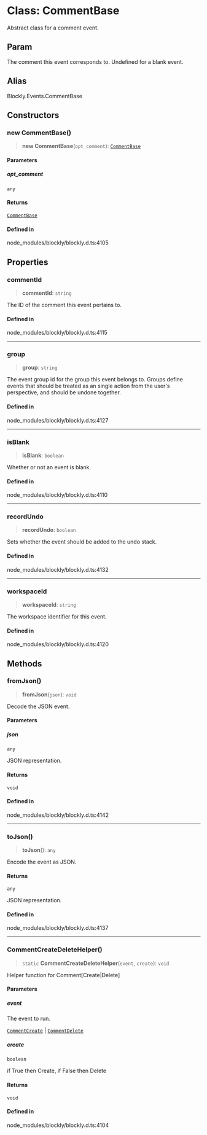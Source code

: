 # Class: CommentBase

Abstract class for a comment event.

## Param

The comment this event
corresponds to. Undefined for a blank event.

## Alias

Blockly.Events.CommentBase

## Constructors

### new CommentBase()

> **new CommentBase**(`opt_comment`): [`CommentBase`](CommentBase.md)

#### Parameters

##### opt_comment

`any`

#### Returns

[`CommentBase`](CommentBase.md)

#### Defined in

node_modules/blockly/blockly.d.ts:4105

## Properties

### commentId

> **commentId**: `string`

The ID of the comment this event pertains to.

#### Defined in

node_modules/blockly/blockly.d.ts:4115

---

### group

> **group**: `string`

The event group id for the group this event belongs to. Groups define
events that should be treated as an single action from the user's
perspective, and should be undone together.

#### Defined in

node_modules/blockly/blockly.d.ts:4127

---

### isBlank

> **isBlank**: `boolean`

Whether or not an event is blank.

#### Defined in

node_modules/blockly/blockly.d.ts:4110

---

### recordUndo

> **recordUndo**: `boolean`

Sets whether the event should be added to the undo stack.

#### Defined in

node_modules/blockly/blockly.d.ts:4132

---

### workspaceId

> **workspaceId**: `string`

The workspace identifier for this event.

#### Defined in

node_modules/blockly/blockly.d.ts:4120

## Methods

### fromJson()

> **fromJson**(`json`): `void`

Decode the JSON event.

#### Parameters

##### json

`any`

JSON representation.

#### Returns

`void`

#### Defined in

node_modules/blockly/blockly.d.ts:4142

---

### toJson()

> **toJson**(): `any`

Encode the event as JSON.

#### Returns

`any`

JSON representation.

#### Defined in

node_modules/blockly/blockly.d.ts:4137

---

### CommentCreateDeleteHelper()

> `static` **CommentCreateDeleteHelper**(`event`, `create`): `void`

Helper function for Comment[Create|Delete]

#### Parameters

##### event

The event to run.

[`CommentCreate`](CommentCreate.md) | [`CommentDelete`](CommentDelete.md)

##### create

`boolean`

if True then Create, if False then Delete

#### Returns

`void`

#### Defined in

node_modules/blockly/blockly.d.ts:4104
